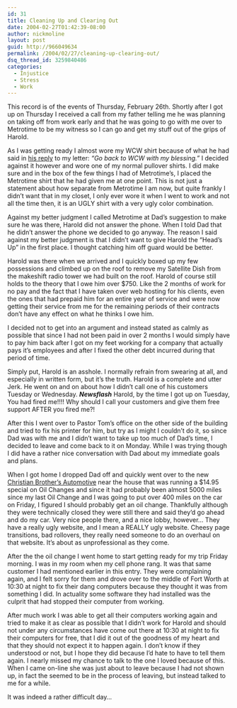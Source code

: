 ```yaml
---
id: 31
title: Cleaning Up and Clearing Out
date: 2004-02-27T01:42:39-08:00
author: nickmoline
layout: post
guid: http://966049634
permalink: /2004/02/27/cleaning-up-clearing-out/
dsq_thread_id: 3259840486
categories:
  - Injustice
  - Stress
  - Work
---
```

This record is of the events of Thursday, February 26th. Shortly after I got up on Thursday I received a call from my father telling me he was planning on taking off from work early and that he was going to go with me over to Metrotime to be my witness so I can go and get my stuff out of the grips of Harold.

As I was getting ready I almost wore my WCW shirt because of what he had said in <a title="6 a.m. and all&#039;s ... well iffy" href="https://www.nick.pro/2004/02/25/fired/" target="_blank" class="broken_link">his reply</a> to my letter: _&#8220;Go back to WCW with my blessing.&#8221;_ I decided against it however and wore one of my normal pullover shirts. I did make sure and in the box of the few things I had of Metrotime&#8217;s, I placed the Metrotime shirt that he had given me at one point. This is not just a statement about how separate from Metrotime I am now, but quite frankly I didn&#8217;t want that in my closet, I only ever wore it when I went to work and not all the time then, it is an UGLY shirt with a very ugly color combination.  
<!--more-->

Against my better judgment I called Metrotime at Dad&#8217;s suggestion to make sure he was there, Harold did not answer the phone. When I told Dad that he didn&#8217;t answer the phone we decided to go anyway. The reason I said against my better judgment is that I didn&#8217;t want to give Harold the &#8220;Head&#8217;s Up&#8221; in the first place. I thought catching him off guard would be better.

Harold was there when we arrived and I quickly boxed up my few possessions and climbed up on the roof to remove my Satellite Dish from the makeshift radio tower we had built on the roof. Harold of course still holds to the theory that I owe him over $750. Like the 2 months of work for no pay and the fact that I have taken over web hosting for his clients, even the ones that had prepaid him for an entire year of service and were now getting their service from me for the remaining periods of their contracts don&#8217;t have any effect on what he thinks I owe him.

I decided not to get into an argument and instead stated as calmly as possible that since I had not been paid in over 2 months I would simply have to pay him back after I got on my feet working for a company that actually pays it&#8217;s employees and after I fixed the other debt incurred during that period of time.

Simply put, Harold is an asshole. I normally refrain from swearing at all, and especially in written form, but it&#8217;s the truth. Harold is a complete and utter Jerk. He went on and on about how I didn&#8217;t call one of his customers Tuesday or Wednesday. **_Newsflash_** Harold, by the time I got up on Tuesday, You had fired me!!!! Why should I call your customers and give them free support AFTER you fired me?!

After this I went over to Pastor Tom&#8217;s office on the other side of the building and tried to fix his printer for him, but try as I might I couldn&#8217;t do it, so since Dad was with me and I didn&#8217;t want to take up too much of Dad&#8217;s time, I decided to leave and come back to it on Monday. While I was trying though I did have a rather nice conversation with Dad about my immediate goals and plans.

When I got home I dropped Dad off and quickly went over to the new <a title="Christian Brother's Automotive" href="http://www.christianbrothersauto.com/" target="_blank">Christian Brother&#8217;s Automotive</a> near the house that was running a $14.95 special on Oil Changes and since it had probably been almost 5000 miles since my last Oil Change and I was going to put over 400 miles on the car on Friday, I figured I should probably get an oil change. Thankfully although they were technically closed they were still there and said they&#8217;d go ahead and do my car. Very nice people there, and a nice lobby, however&#8230; They have a really ugly website, and I mean a REALLY ugly website. Cheesy page transitions, bad rollovers, they really need someone to do an overhaul on that website. It&#8217;s about as unprofessional as they come.

After the the oil change I went home to start getting ready for my trip Friday morning. I was in my room when my cell phone rang. It was that same customer I had mentioned earlier in this entry. They were complaining again, and I felt sorry for them and drove over to the middle of Fort Worth at 10:30 at night to fix their dang computers because they thought it was from something I did. In actuality some software they had installed was the culprit that had stopped their computer from working.

After much work I was able to get all their computers working again and tried to make it as clear as possible that I didn&#8217;t work for Harold and should not under any circumstances have come out there at 10:30 at night to fix their computers for free, that I did it out of the goodness of my heart and that they should not expect it to happen again. I don&#8217;t know if they understood or not, but I hope they did because I&#8217;d hate to have to tell them again. I nearly missed my chance to talk to the one I loved because of this. When I came on-line she was just about to leave because I had not shown up, in fact the seemed to be in the process of leaving, but instead talked to me for a while.

It was indeed a rather difficult day&#8230;